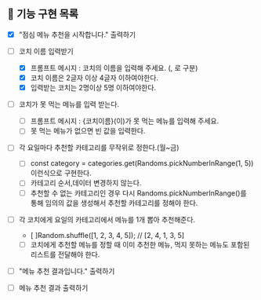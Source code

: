 ## 📌 기능 구현 목록

- [x] "점심 메뉴 추천을 시작합니다." 출력하기

- [ ] 코치 이름 입력받기

  - [x] 프롬프트 메시지 : 코치의 이름을 입력해 주세요. (, 로 구분)
  - [x] 코치 이름은 2글자 이상 4글자 이하여야한다.
  - [x] 입력받는 코치는 2명이상 5명 이하여야한다.

- [ ] 코치가 못 먹는 메뉴를 입력 받는다.

  - [ ] 프롬프트 메시지 : {코치이름}(이)가 못 먹는 메뉴를 입력해 주세요.
  - [ ] 못 먹는 메뉴가 없으면 빈 값을 입력한다.

- [ ] 각 요일마다 추천할 카테고리를 무작위로 정한다.(월~금)
  - [ ] const category = categories.get(Randoms.pickNumberInRange(1, 5)) 이런식으로 구현한다.
  - [ ] 카테고리 순서,데이터 변경하지 않는다.
  - [ ] 추천할 수 없는 카테고리인 경우 다시 Randoms.pickNumberInRange()를 통해 임의의 값을 생성해서 추천할 카테고리를 정해야 한다.
- [ ] 각 코치에게 요일의 카테고리에서 메뉴를 1개 뽑아 추천해준다.

  - [ ]Random.shuffle([1, 2, 3, 4, 5]); // [2, 4, 1, 3, 5]
  - [ ] 코치에게 추천할 메뉴를 정할 때 이미 추천한 메뉴, 먹지 못하는 메뉴도 포함된 리스트를 전달해야 한다.

- [ ] "메뉴 추천 결과입니다." 출력하기
- [ ] 메뉴 추천 결과 출력하기

